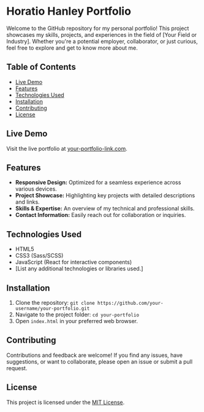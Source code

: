 # Horatio Hanley Portfolio

Welcome to the GitHub repository for my personal portfolio! This project showcases my skills, projects, and experiences in the field of [Your Field or Industry]. Whether you're a potential employer, collaborator, or just curious, feel free to explore and get to know more about me.

## Table of Contents
- [Live Demo](#live-demo)
- [Features](#features)
- [Technologies Used](#technologies-used)
- [Installation](#installation)
- [Contributing](#contributing)
- [License](#license)

## Live Demo
Visit the live portfolio at [your-portfolio-link.com](https://your-portfolio-link.com).

## Features
- **Responsive Design:** Optimized for a seamless experience across various devices.
- **Project Showcase:** Highlighting key projects with detailed descriptions and links.
- **Skills & Expertise:** An overview of my technical and professional skills.
- **Contact Information:** Easily reach out for collaboration or inquiries.

## Technologies Used
- HTML5
- CSS3 (Sass/SCSS)
- JavaScript (React for interactive components)
- [List any additional technologies or libraries used.]

## Installation
1. Clone the repository: `git clone https://github.com/your-username/your-portfolio.git`
2. Navigate to the project folder: `cd your-portfolio`
3. Open `index.html` in your preferred web browser.

## Contributing
Contributions and feedback are welcome! If you find any issues, have suggestions, or want to collaborate, please open an issue or submit a pull request.

## License
This project is licensed under the [MIT License](LICENSE.md).

